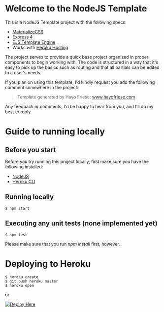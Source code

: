 # Welcome to the NodeJS Template

This is a NodeJS Template project with the following specs:
- [MaterializeCSS](http://materializecss.com/)
- [Express 4](http://expressjs.com/)
- [EJS Template Engine](http://ejs.co/)
- Works with [Heroku Hosting](https://heroku.com/apps)

The project serves to provide a quick base project organized in proper components to begin working with. The code is structured in a way that it's easy to pick up the basics such as routing and that all partials can be edited to a user's needs.

If you plan on using this template, I'd kindly request you add the following comment somewhere in the project:

> Template generated by Hayo Friese: www.hayofriese.com

Any feedback or comments, I'd be happy to hear from you, and I'll do my best to reply.

# Guide to running locally

## Before you start
Before you try running this project locally, first make sure you have the following installed:
- [NodeJS](https://nodejs.org/en/)
- [Heroku CLI](http://https://cli.heroku.com/)

## Running locally
```
$ npm start
```
## Executing any unit tests (none implemented yet)
```
$ npm test
```

Please make sure that you run *npm install* first, however.

# Deploying to Heroku
```
$ heroku create
$ git push heroku master
$ heroku open
```
or

[![Deploy Here](https://www.herokucdn.com/deploy/button.png)](https://heroku.com/deploy)